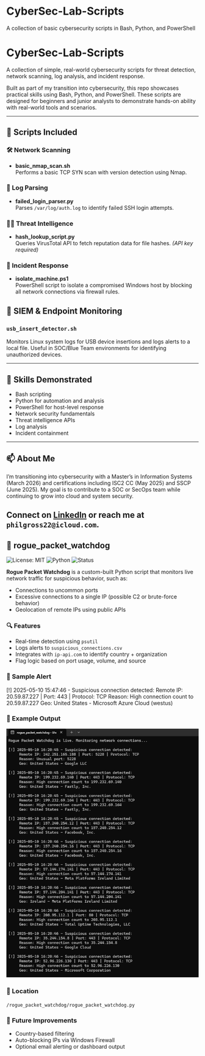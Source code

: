 # CyberSec-Lab-Scripts
A collection of basic cybersecurity scripts in Bash, Python, and PowerShell
# CyberSec-Lab-Scripts

A collection of simple, real-world cybersecurity scripts for threat detection, network scanning, log analysis, and incident response.

Built as part of my transition into cybersecurity, this repo showcases practical skills using Bash, Python, and PowerShell. These scripts are designed for beginners and junior analysts to demonstrate hands-on ability with real-world tools and scenarios.

---

## 🔧 Scripts Included

### 🛠️ Network Scanning
- **basic_nmap_scan.sh**  
  Performs a basic TCP SYN scan with version detection using Nmap.

### 📜 Log Parsing
- **failed_login_parser.py**  
  Parses `/var/log/auth.log` to identify failed SSH login attempts.

### 🕵️‍♂️ Threat Intelligence
- **hash_lookup_script.py**  
  Queries VirusTotal API to fetch reputation data for file hashes. *(API key required)*

### 🚨 Incident Response
- **isolate_machine.ps1**  
  PowerShell script to isolate a compromised Windows host by blocking all network connections via firewall rules.

## 🧪 SIEM & Endpoint Monitoring

### `usb_insert_detector.sh`
Monitors Linux system logs for USB device insertions and logs alerts to a local file. Useful in SOC/Blue Team environments for identifying unauthorized devices.

---

## 🎯 Skills Demonstrated
- Bash scripting
- Python for automation and analysis
- PowerShell for host-level response
- Network security fundamentals
- Threat intelligence APIs
- Log analysis
- Incident containment

---

## 📫 About Me
I’m transitioning into cybersecurity with a Master’s in Information Systems (March 2026) and certifications including ISC2 CC (May 2025) and SSCP (June 2025). My goal is to contribute to a SOC or SecOps team while continuing to grow into cloud and system security.

Connect on [LinkedIn](http://linkedin.com/in/philliplgross) or reach me at `philgross22@icloud.com`.
---

## 🧠 rogue_packet_watchdog

![License: MIT](https://img.shields.io/badge/License-MIT-yellow.svg)
![Python](https://img.shields.io/badge/Python-3.10+-blue)
![Status](https://img.shields.io/badge/status-active-brightgreen)

**Rogue Packet Watchdog** is a custom-built Python script that monitors live network traffic for suspicious behavior, such as:

- Connections to uncommon ports
- Excessive connections to a single IP (possible C2 or brute-force behavior)
- Geolocation of remote IPs using public APIs

### 🔍 Features

- Real-time detection using `psutil`
- Logs alerts to `suspicious_connections.csv`
- Integrates with `ip-api.com` to identify country + organization
- Flag logic based on port usage, volume, and source

### 🧪 Sample Alert

[!] 2025-05-10 15:47:46 - Suspicious connection detected:
Remote IP: 20.59.87.227 | Port: 443 | Protocol: TCP
Reason: High connection count to 20.59.87.227
Geo: United States - Microsoft Azure Cloud (westus)

### 📸 Example Output

![Screenshot](rogue_packet_watchdog/screenshot.png)


### 📂 Location
`/rogue_packet_watchdog/rogue_packet_watchdog.py`

### 🔧 Future Improvements
- Country-based filtering
- Auto-blocking IPs via Windows Firewall
- Optional email alerting or dashboard output

